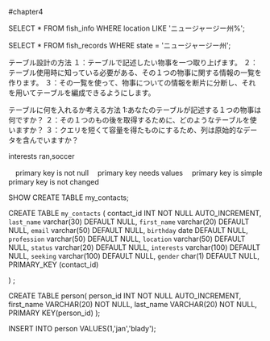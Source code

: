 #chapter4

SELECT * FROM fish_info WHERE location LIKE 'ニュージャージー州%';

SELECT * FROM fish_records WHERE state = 'ニュージャージー州';

テーブル設計の方法
１：テーブルで記述したい物事を一つ取り上げます。
２：テーブル使用時に知っている必要がある、その１つの物事に関する情報の一覧を作ります。
３：その一覧を使って、物事についての情報を断片に分断し、それを用いてテーブルを編成できるようにします。

テーブルに何を入れるか考える方法
1:あなたのテーブルが記述する１つの物事は何ですか？
２：その１つのもの後を取得するために、どのようなテーブルを使いますか？
３：クエリを短くて容量を得たものにするため、列は原始的なデータを含んでいますか？

interests
ran,soccer

　primary key is not null
　primary key needs values
　primary key is simple
  primary key is not changed

SHOW CREATE TABLE my_contacts;


 CREATE TABLE `my_contacts` (
  contact_id INT NOT NULL AUTO_INCREMENT,
  `last_name` varchar(30) DEFAULT NULL,
  `first_name` varchar(20) DEFAULT NULL,
  `email` varchar(50) DEFAULT NULL,
  `birthday` date DEFAULT NULL,
  `profession` varchar(50) DEFAULT NULL,
  `location` varchar(50) DEFAULT NULL,
  `status` varchar(20) DEFAULT NULL,
  `interests` varchar(100) DEFAULT NULL,
  `seeking` varchar(100) DEFAULT NULL,
  `gender` char(1) DEFAULT NULL,
  PRIMARY_KEY (contact_id)

) ;

CREATE TABLE person(
       person_id INT NOT NULL AUTO_INCREMENT,
       first_name VARCHAR(20) NOT NULL,
       last_name VARCHAR(20) NOT NULL,
       PRIMARY KEY(person_id)
);

INSERT INTO person VALUES(1,'jan','blady');

